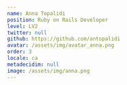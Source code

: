 ```yaml
---
name: Anna Topalidi
position: Ruby on Rails Developer
level: LV2
twitter: null
github: https://github.com/antopalidi
avatar: /assets/img/avatar_anna.png
order: 3
locale: ca
metadecidim: null
image: /assets/img/anna.png
---
```

